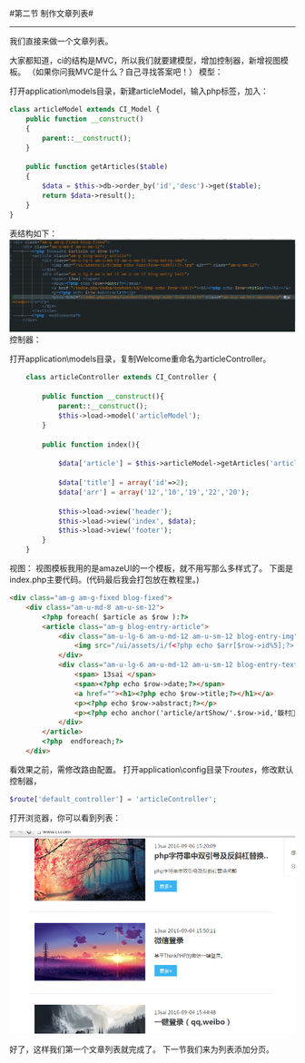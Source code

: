 ﻿#第二节 制作文章列表#

------

我们直接来做一个文章列表。

大家都知道，ci的结构是MVC，所以我们就要建模型，增加控制器，新增视图模板。 （如果你问我MVC是什么？自己寻找答案吧！）
模型：

打开application\models目录，新建articleModel，输入php标签，加入：
```php
class articleModel extends CI_Model {
	public function __construct()
	{
		parent::__construct(); 
	}

	public function getArticles($table)
	{
		$data = $this->db->order_by('id','desc')->get($table);
		return $data->result();
	}
}
```
表结构如下：
![image](images/2-3.png)
控制器：

打开application\models目录，复制Welcome重命名为articleController。
```php
	class articleController extends CI_Controller {

		public function __construct(){
	        parent::__construct();
	        $this->load->model('articleModel');
	    }

	    public function index(){

	        $data['article'] = $this->articleModel->getArticles('article');
	        
	        $data['title'] = array('id'=>2);
	        $data['arr'] = array('12','10','19','22','20');
	        
	        $this->load->view('header');
	        $this->load->view('index', $data);
	        $this->load->view('footer');
	    }
	}
```
视图：
视图模板我用的是amazeUI的一个模板，就不用写那么多样式了。
下面是index.php主要代码。(代码最后我会打包放在教程里。)
```html
<div class="am-g am-g-fixed blog-fixed">
    <div class="am-u-md-8 am-u-sm-12">
		<?php foreach( $article as $row ):?>
        <article class="am-g blog-entry-article">
            <div class="am-u-lg-6 am-u-md-12 am-u-sm-12 blog-entry-img">
                <img src="/ui/assets/i/f<?php echo $arr[$row->id%5];?>.jpg" alt="" class="am-u-sm-12">
            </div>
            <div class="am-u-lg-6 am-u-md-12 am-u-sm-12 blog-entry-text">
                <span> 13sai </span>
                <span><?php echo $row->date;?></span>
                <a href=""><h1><?php echo $row->title;?></h1></a>
                <p><?php echo $row->abstract;?></p>
                <p><?php echo anchor('article/artShow/'.$row->id,'鏇村&raquo;','class="am-btn am-btn-secondary"')?></p>
            </div>
        </article>
		<?php  endforeach;?>
    </div>
```


看效果之前，需修改路由配置。
打开application\config目录下*routes*，修改默认控制器，
```php
$route['default_controller'] = 'articleController';
```
打开浏览器，你可以看到列表：

![image](images/2-2.png)


好了，这样我们第一个文章列表就完成了。
下一节我们来为列表添加分页。

